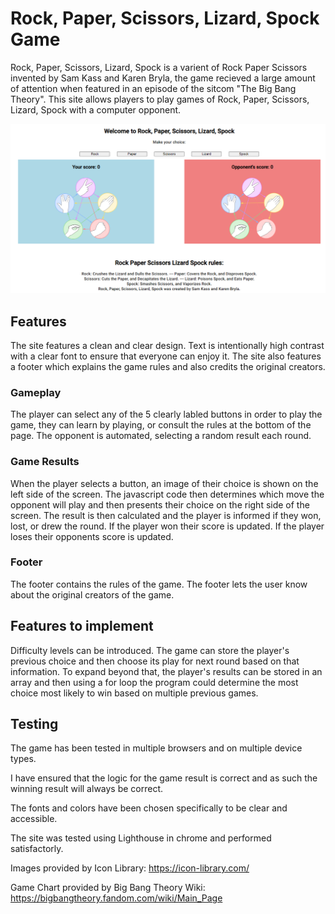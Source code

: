 # Rock, Paper, Scissors, Lizard, Spock Game #
Rock, Paper, Scissors, Lizard, Spock is a varient of Rock Paper Scissors invented by Sam Kass and Karen Bryla, the game recieved a large amount of attention when featured in an episode of the sitcom "The Big Bang Theory". This site allows players to play games of Rock, Paper, Scissors, Lizard, Spock with a computer opponent.

![example screenshot of the website](assets/images/game-example.png)

## Features ##

The site features a clean and clear design. Text is intentionally high contrast with a clear font to ensure that everyone can enjoy it.
The site also features a footer which explains the game rules and also credits the original creators.

### Gameplay ###

The player can select any of the 5 clearly labled buttons in order to play the game, they can learn by playing, or consult the rules at the bottom of the page.
The opponent is automated, selecting a random result each round.

### Game Results ###

When the player selects a button, an image of their choice is shown on the left side of the screen.
The javascript code then determines which move the opponent will play and then presents their choice on the right side of the screen.
The result is then calculated and the player is informed if they won, lost, or drew the round.
If the player won their score is updated.
If the player loses their opponents score is updated.

### Footer ###

The footer contains the rules of the game.
The footer lets the user know about the original creators of the game.

## Features to implement ##

Difficulty levels can be introduced. The game can store the player's previous choice and then choose its play for next round based on that information.
To expand beyond that, the player's results can be stored in an array and then using a for loop the program could determine the most choice most likely to win based on multiple previous games.

## Testing ##

The game has been tested in multiple browsers and on multiple device types.

I have ensured that the logic for the game result is correct and as such the winning result will always be correct.

The fonts and colors have been chosen specifically to be clear and accessible.

The site was tested using Lighthouse in chrome and performed satisfactorly.



Images provided by Icon Library: https://icon-library.com/

Game Chart provided by Big Bang Theory Wiki: https://bigbangtheory.fandom.com/wiki/Main_Page
